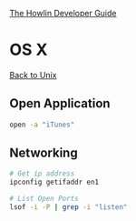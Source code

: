 [The Howlin Developer Guide](/index.md)



OS X
====

[Back to Unix](./index.md)


## Open Application


```bash
open -a "iTunes"
```


## Networking


```bash
# Get ip address
ipconfig getifaddr en1

# List Open Ports
lsof -i -P | grep -i "listen"
```
